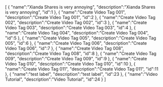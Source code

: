 [
    {
        "name":"Xianda Shares is very annoying",
        "description":"Xianda Shares is very annoying",
        "id":1
    },
    {
        "name":"Create Video Tag 001",
        "description":"Create Video Tag 001",
        "id":2
    },
    {
        "name":"Create Video Tag 002",
        "description":"Create Video Tag 002",
        "id":3
    },
    {
        "name":"Create Video Tag 003",
        "description":"Create Video Tag 003",
        "id":4
    },
    {
        "name":"Create Video Tag 004",
        "description":"Create Video Tag 004",
        "id":5
    },
    {
        "name":"Create Video Tag 005",
        "description":"Create Video Tag 005",
        "id":6
    },
    {
        "name":"Create Video Tag 006",
        "description":"Create Video Tag 006",
        "id":7
    },
    {
        "name":"Create Video Tag 008",
        "description":"Create Video Tag 008",
        "id":8
    },
    {
        "name":"Create Video Tag 009",
        "description":"Create Video Tag 009",
        "id":9
    },
    {
        "name":"Create Video Tag 010",
        "description":"Create Video Tag 010",
        "id":10
    },
    {
        "name":"Create Video Tag 011",
        "description":"Create Video Tag 011",
        "id":11
    },
    {
        "name":"test label",
        "description":"test label",
        "id":23
    },
    {
        "name":"Video Tutorial",
        "description":"Video Tutorial",
        "id":24
    }
]
